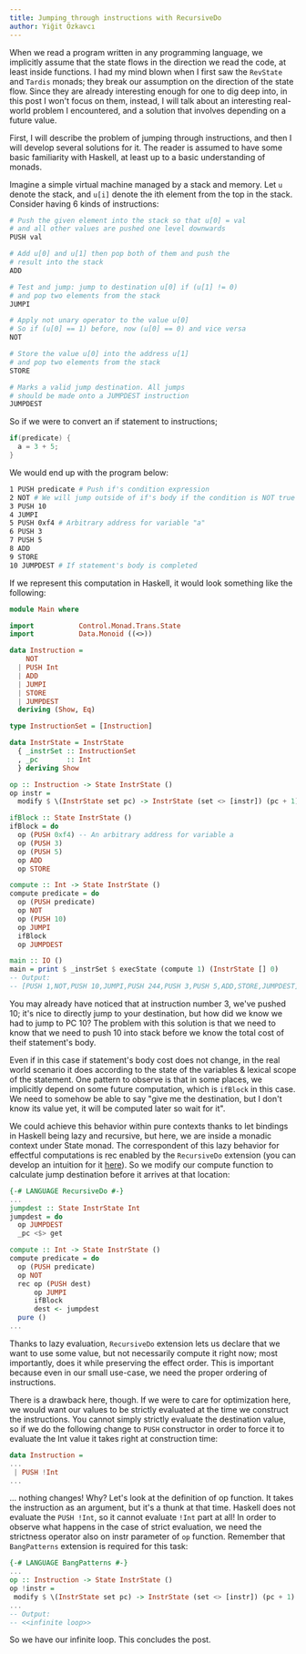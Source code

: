 ```yaml
---
title: Jumping through instructions with RecursiveDo
author: Yiğit Özkavcı
---
```


When we read a program written in any programming language, we implicitly assume that the state flows in the direction we read the code, at least inside functions. I had my mind blown when I first saw the `RevState` and `Tardis` monads; they break our assumption on the direction of the state flow. Since they are already interesting enough for one to dig deep into, in this post I won't focus on them, instead, I will talk about an interesting real-world problem I encountered, and a solution that involves depending on a future value.

First, I will describe the problem of jumping through instructions, and then I will develop several solutions for it.
The reader is assumed to have some basic familiarity with Haskell, at least up to a basic understanding of monads.

Imagine a simple virtual machine managed by a stack and memory. Let `u` denote the stack, and `u[i]` denote the ith element from the top in the stack.
Consider having 6 kinds of instructions:
```bash
# Push the given element into the stack so that u[0] = val
# and all other values are pushed one level downwards
PUSH val

# Add u[0] and u[1] then pop both of them and push the
# result into the stack
ADD

# Test and jump: jump to destination u[0] if (u[1] != 0)
# and pop two elements from the stack
JUMPI

# Apply not unary operator to the value u[0]
# So if (u[0] == 1) before, now (u[0] == 0) and vice versa
NOT

# Store the value u[0] into the address u[1]
# and pop two elements from the stack
STORE

# Marks a valid jump destination. All jumps
# should be made onto a JUMPDEST instruction
JUMPDEST
```
So if we were to convert an if statement to instructions;
```c
if(predicate) {
  a = 3 + 5;
}
```
We would end up with the program below:
```bash
1 PUSH predicate # Push if's condition expression
2 NOT # We will jump outside of if's body if the condition is NOT true
3 PUSH 10
4 JUMPI
5 PUSH 0xf4 # Arbitrary address for variable "a"
6 PUSH 3
7 PUSH 5
8 ADD
9 STORE
10 JUMPDEST # If statement's body is completed
```
If we represent this computation in Haskell, it would look something like the following:
```haskell
module Main where

import           Control.Monad.Trans.State
import           Data.Monoid ((<>))

data Instruction =
    NOT
  | PUSH Int
  | ADD
  | JUMPI
  | STORE
  | JUMPDEST
  deriving (Show, Eq)

type InstructionSet = [Instruction]

data InstrState = InstrState
  { _instrSet :: InstructionSet
  , _pc       :: Int
  } deriving Show

op :: Instruction -> State InstrState ()
op instr =
  modify $ \(InstrState set pc) -> InstrState (set <> [instr]) (pc + 1)

ifBlock :: State InstrState ()
ifBlock = do
  op (PUSH 0xf4) -- An arbitrary address for variable a
  op (PUSH 3)
  op (PUSH 5)
  op ADD
  op STORE

compute :: Int -> State InstrState ()
compute predicate = do
  op (PUSH predicate)
  op NOT
  op (PUSH 10)
  op JUMPI
  ifBlock
  op JUMPDEST

main :: IO ()
main = print $ _instrSet $ execState (compute 1) (InstrState [] 0)
-- Output:
-- [PUSH 1,NOT,PUSH 10,JUMPI,PUSH 244,PUSH 3,PUSH 5,ADD,STORE,JUMPDEST]
```
You may already have noticed that at instruction number 3, we've pushed 10; it's nice to directly jump to your destination, but how did we know we had to jump to PC 10?
The problem with this solution is that we need to know that we need to push 10 into stack before we know the total cost of theif statement's body.

Even if in this case if statement's body cost does not change, in the real world scenario it does according to the state of the variables & lexical scope of the statement.
One pattern to observe is that in some places, we implicitly depend on some future computation, which is `ifBlock` in this case. We need to somehow be able to say "give me the destination, but I don't know its value yet, it will be computed later so wait for it".

We could achieve this behavior within pure contexts thanks to let bindings in Haskell being lazy and recursive, but here, we are inside a monadic context under State monad. The correspondent of this lazy behavior for effectful computations is rec enabled by the `RecursiveDo` extension (you can develop an intuition for it [here](https://ocharles.org.uk/blog/posts/2014-12-09-recursive-do.html)).
So we modify our compute function to calculate jump destination before it arrives at that location:
```haskell
{-# LANGUAGE RecursiveDo #-}
...
jumpdest :: State InstrState Int
jumpdest = do
  op JUMPDEST
  _pc <$> get

compute :: Int -> State InstrState ()
compute predicate = do
  op (PUSH predicate)
  op NOT
  rec op (PUSH dest)
      op JUMPI
      ifBlock
      dest <- jumpdest
  pure ()
...
```
Thanks to lazy evaluation, `RecursiveDo` extension lets us declare that we want to use some value, but not necessarily compute it right now; most importantly, does it while preserving the effect order. This is important because even in our small use-case, we need the proper ordering of instructions.

There is a drawback here, though. If we were to care for optimization here, we would want our values to be strictly evaluated at the time we construct the instructions. You cannot simply strictly evaluate the destination value, so if we do the following change to `PUSH` constructor in order to force it to evaluate the Int value it takes right at construction time:

```haskell
data Instruction =
...
 | PUSH !Int
... 
```

... nothing changes! Why? Let's look at the definition of op function. It takes the instruction as an argument, but it's a thunk at that time. Haskell does not evaluate the `PUSH !Int`, so it cannot evaluate `!Int` part at all! In order to observe what happens in the case of strict evaluation, we need the strictness operator also on instr parameter of `op` function. Remember that `BangPatterns` extension is required for this task:
```haskell
{-# LANGUAGE BangPatterns #-}
...
op :: Instruction -> State InstrState ()
op !instr =
 modify $ \(InstrState set pc) -> InstrState (set <> [instr]) (pc + 1)
...
-- Output:
-- <<infinite loop>>
```
So we have our infinite loop. This concludes the post.
